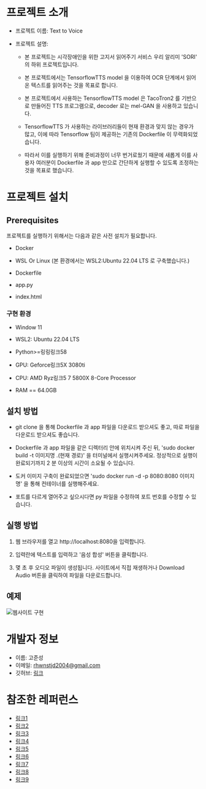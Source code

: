 # 프로젝트 소개

- 프로젝트 이름: Text to Voice

- 프로젝트 설명: 
    - 본 프로젝트는 시각장애인을 위한 고지서 읽어주기 서비스 우리 알리미 'SORI' 의 하위 프로젝트입니다.

    - 본 프로젝트에서는 TensorflowTTS model 을 이용하여 OCR 단계에서 읽어온 텍스트를 읽어주는 것을 목표로 합니다. 

    - 본 프로젝트에서 사용하는 TensorflowTTS model 은 TacoTron2 를 기반으로 만들어진 TTS 프로그램으로, decoder 로는 mel-GAN 을 사용하고 있습니다. 

    - TensorflowTTS 가 사용하는 라이브러리들이 현재 환경과 맞지 않는 경우가 많고, 이에 따라 Tensorflow 팀이 제공하는 기존의 Dockerfile 이 무력화되었습니다. 

    - 따라서 이를 실행하기 위해 준비과정이 너무 번거로웠기 때문에 새롭게 이를 사용자 여러분이 Dockerfile 과 app 만으로 간단하게 실행할 수 있도록 조정하는 것을 목표로 했습니다.

# 프로젝트 설치

## Prerequisites
프로젝트를 실행하기 위해서는 다음과 같은 사전 설치가 필요합니다.

- Docker

- WSL Or Linux (본 환경에서는 WSL2:Ubuntu 22.04 LTS 로 구축했습니다.)

- Dockerfile

- app.py

- index.html 

### 구현 환경

- Window 11

- WSL2: Ubuntu 22.04 LTS

- Python>=링링링크58 

- GPU: Geforce링크5X 3080ti

- CPU: AMD Ryz링크5 7 5800X 8-Core Processor

- RAM == 64.0GB

## 설치 방법

- git clone 을 통해 Dockerfile 과 app 파일을 다운로드 받으셔도 좋고, 따로 파일을 다운로드 받으셔도 좋습니다. 

- Dockerfile 과 app 파일을 같은 디렉터리 안에 위치시켜 주신 뒤, 'sudo docker build -t 이미지명 .(현재 경로)' 을 터미널에서 실행시켜주세요. 정상적으로 실행이 완료되기까지 2 분 이상의 시간이 소요될 수 있습니다.

- 도커 이미지 구축이 완료되었으면 'sudo docker run -d -p 8080:8080 이미지명' 을 통해 컨테이너를 실행해주세요. 

- 포트를 다르게 열어주고 싶으시다면 py 파일을 수정하여 포트 번호를 수정할 수 있습니다. 

## 실행 방법

1. 웹 브라우저를 열고 http://localhost:8080을 입력합니다.

2. 입력란에 텍스트를 입력하고 '음성 합성' 버튼을 클릭합니다.

3. 몇 초 후 오디오 파일이 생성됩니다. 사이트에서 직접 재생하거나 Download Audio 버튼을 클릭하여 파일을 다운로드합니다.

## 예제
![웹사이트 구현](https://img1.daumcdn.net/thumb/R1280x0/?scode=mtistory2&fname=https%3A%2F%2Fblog.kakaocdn.net%2Fdn%2FbIYsVf%2Fbtr5HqfTkAN%2FWUXR42i04z27ZGRgO7jks0%2Fimg.png)



# 개발자 정보
- 이름: 고준성
- 이메일: rhwnstjd2004@gmail.com
- 깃허브: [링크](https://github.com/KO-JUNSUNG)


# 참조한 레퍼런스

- [링크1](https://github.com/zzw922cn/awesome-speech-recognition-speech-synthesis-papers)
- [링크2](https://joungheekim.github.io/2021/04/02/code-review/)
- [링크3](https://github.com/ttop32/coqui_tts_korea)
- [링크4](https://github.com/hccho2/Tacotron2-Wavenet-Korean-TTS?fbclid=IwAR3oyEWkgYuG2LLhQPZfkkFKnFJRNyGDA2Za1C_DYpmYvfRf8WQaGDH-xNA)
- [링크5](https://pyrasis.com/tts/2023/02/05/FastSpeech2-My-Voice-TTS#%ED%95%84%EC%88%98-%EB%8D%B0%EC%9D%B4%ED%84%B0%5D)
- [링크6](https://github.com/pyrasis/Korean-FastSpeech2-Pytorch)
- [링크7](https://github.com/TensorSpeech/TensorFlowTTS)
- [링크8](https://liusongxiang.github.io/diffsvc/)
- [링크9](https://github.com/NVIDIA/tacotron2)
